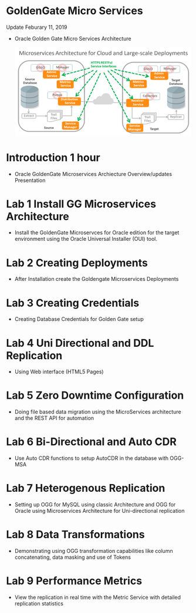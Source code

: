 # GoldenGate Micro Services

Update Feburary 11, 2019


-   Oracle Golden Gate  Micro Services Architecture

	![](images/100/GGMicroServicesArchitecture.png)


# Introduction	1 hour 

- Oracle GoldenGate Microservices Archiecture Overview/updates Presentation 


# Lab 1	Install GG Microservices Architecture	

- Install the GoldenGate Microservces for Oracle edition for the target environment using the Oracle Universal Installer (OUI) tool.


# Lab 2	Creating Deployments

- After Installation create the Goldengate Microservices Deployments

# Lab 3	Creating Credentials

- Creating Database Credentials for Golden Gate setup


# Lab 4	Uni Directional and DDL Replication

- Using Web interface (HTML5 Pages)

		
# Lab 5	Zero Downtime Configuration

- Doing file based data migration using the MicroServices architecture and the REST API for automation


# Lab 6	Bi-Directional and Auto CDR

- Use Auto CDR functions to setup AutoCDR in the database with OGG-MSA
		
# Lab 7	Heterogenous Replication

- Setting up OGG for MySQL using classic Architecture and OGG for Oracle using Microservices Architecture for Uni-directional replication
		
# Lab 8	Data Transformations	

- Demonstrating using OGG transformation capabilities like column concatenating, data masking and use of Tokens
		
# Lab 9	Performance Metrics	
		
- View the replication in real time with the Metric Service with detailed replication statistics
